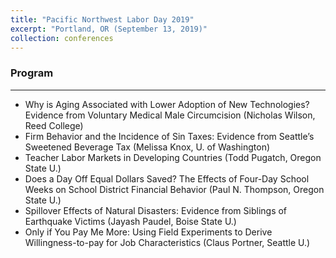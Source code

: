 ```yaml
---
title: "Pacific Northwest Labor Day 2019"
excerpt: "Portland, OR (September 13, 2019)"
collection: conferences
---
```



 ### Program
 -------

* Why is Aging Associated with Lower Adoption of New Technologies? Evidence from Voluntary Medical Male Circumcision (Nicholas Wilson, Reed College)
* Firm Behavior and the Incidence of Sin Taxes: Evidence from Seattle’s Sweetened Beverage Tax  (Melissa Knox, U. of Washington)
*	Teacher Labor Markets in Developing Countries (Todd Pugatch, Oregon State U.)
*	Does a Day Off Equal Dollars Saved? The Effects of Four-Day School Weeks on School District Financial Behavior (Paul N. Thompson, Oregon State U.)
*	Spillover Effects of Natural Disasters: Evidence from Siblings of Earthquake Victims (Jayash Paudel, Boise State U.)
* Only if You Pay Me More: Using Field Experiments to Derive Willingness-to-pay for Job Characteristics (Claus Portner, Seattle U.)
